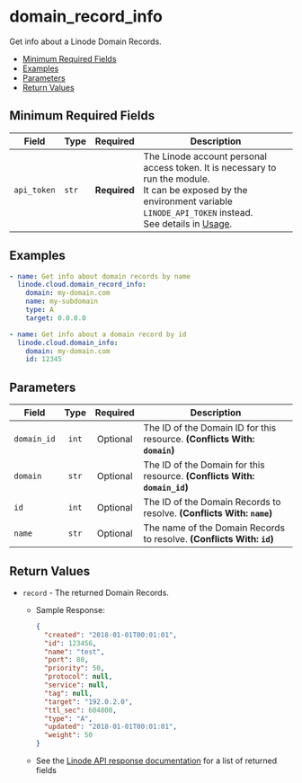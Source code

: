 # domain_record_info

Get info about a Linode Domain Records.

- [Minimum Required Fields](#minimum-required-fields)
- [Examples](#examples)
- [Parameters](#parameters)
- [Return Values](#return-values)

## Minimum Required Fields
| Field       | Type  | Required     | Description                                                                                                                                                                                                              |
|-------------|-------|--------------|--------------------------------------------------------------------------------------------------------------------------------------------------------------------------------------------------------------------------|
| `api_token` | `str` | **Required** | The Linode account personal access token. It is necessary to run the module. <br/>It can be exposed by the environment variable `LINODE_API_TOKEN` instead. <br/>See details in [Usage](https://github.com/linode/ansible_linode?tab=readme-ov-file#usage). |

## Examples

```yaml
- name: Get info about domain records by name
  linode.cloud.domain_record_info:
    domain: my-domain.com
    name: my-subdomain
    type: A
    target: 0.0.0.0
```

```yaml
- name: Get info about a domain record by id
  linode.cloud.domain_info:
    domain: my-domain.com
    id: 12345
```


## Parameters

| Field     | Type | Required | Description                                                                  |
|-----------|------|----------|------------------------------------------------------------------------------|
| `domain_id` | <center>`int`</center> | <center>Optional</center> | The ID of the Domain ID for this resource.  **(Conflicts With: `domain`)** |
| `domain` | <center>`str`</center> | <center>Optional</center> | The ID of the Domain for this resource.  **(Conflicts With: `domain_id`)** |
| `id` | <center>`int`</center> | <center>Optional</center> | The ID of the Domain Records to resolve.  **(Conflicts With: `name`)** |
| `name` | <center>`str`</center> | <center>Optional</center> | The name of the Domain Records to resolve.  **(Conflicts With: `id`)** |

## Return Values

- `record` - The returned Domain Records.

    - Sample Response:
        ```json
        {
          "created": "2018-01-01T00:01:01",
          "id": 123456,
          "name": "test",
          "port": 80,
          "priority": 50,
          "protocol": null,
          "service": null,
          "tag": null,
          "target": "192.0.2.0",
          "ttl_sec": 604800,
          "type": "A",
          "updated": "2018-01-01T00:01:01",
          "weight": 50
        }
        ```
    - See the [Linode API response documentation](https://techdocs.akamai.com/linode-api/reference/get-domain-record) for a list of returned fields


